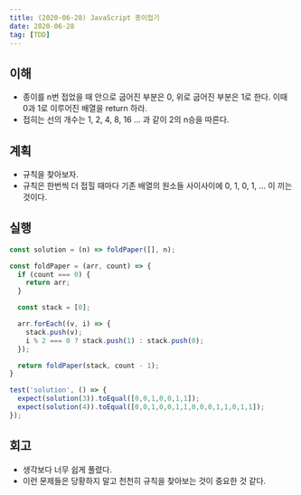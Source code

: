 ```yaml
---
title: (2020-06-28) JavaScript 종이접기
date: 2020-06-28
tag: [TDD]
---
```


## 이해

- 종이를 n번 접었을 때 안으로 굽어진 부분은 0, 위로 굽어진 부분은 1로 한다. 이때 0과 1로 이루어진 배열을 return 하라.
- 접히는 선의 개수는 1, 2, 4, 8, 16 ... 과 같이 2의 n승을 따른다.

## 계획

- 규칙을 찾아보자.
- 규칙은 한번씩 더 접힐 때마다 기존 배열의 원소들 사이사이에 0, 1, 0, 1, ... 이 끼는 것이다.

## 실행

```javascript
const solution = (n) => foldPaper([], n);

const foldPaper = (arr, count) => {
  if (count === 0) {
    return arr;
  }

  const stack = [0];

  arr.forEach((v, i) => {
    stack.push(v);
    i % 2 === 0 ? stack.push(1) : stack.push(0);
  });

  return foldPaper(stack, count - 1);
}

test('solution', () => {
  expect(solution(3)).toEqual([0,0,1,0,0,1,1]);
  expect(solution(4)).toEqual([0,0,1,0,0,1,1,0,0,0,1,1,0,1,1]);
});
```

## 회고

- 생각보다 너무 쉽게 풀렸다.
- 이런 문제들은 당황하지 말고 천천히 규칙을 찾아보는 것이 중요한 것 같다.
